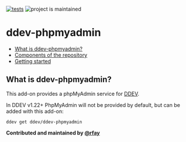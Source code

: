 [![tests](https://github.com/ddev/ddev-phpmyadmin/actions/workflows/tests.yml/badge.svg)](https://github.com/ddev/ddev-phpmyadmin/actions/workflows/tests.yml) ![project is maintained](https://img.shields.io/maintenance/yes/2024.svg)

# ddev-phpmyadmin <!-- omit in toc -->

* [What is ddev-phpmyadmin?](#what-is-ddev-phpmyadmin)
* [Components of the repository](#components-of-the-repository)
* [Getting started](#getting-started)

## What is ddev-phpmyadmin?

This add-on provides a phpMyAdmin service for [DDEV](https://github.com/ddev/ddev/). 

In DDEV v1.22+ PhpMyAdmin will not be provided by default, but can be added with this add-on:

`ddev get ddev/ddev-phpmyadmin`

**Contributed and maintained by [@rfay](https://github.com/rfay)**
